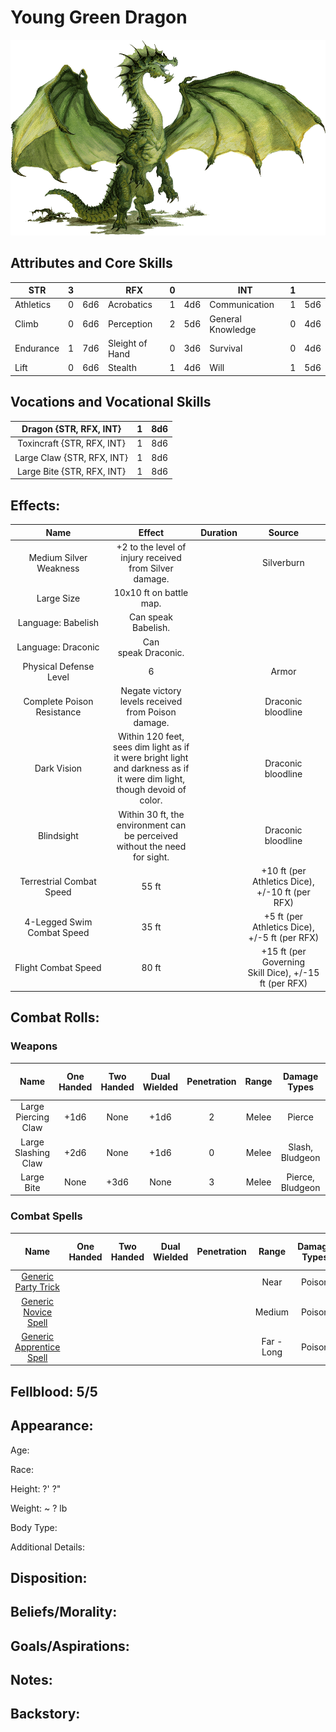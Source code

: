 # Young Green Dragon

![NotMyImage](YoungeGreenDragon.png)

## Attributes and Core Skills

| STR       | 3 |    | RFX             | 0 |    | INT               | 1 |    |
| --------- | :-: | :-: | --------------- | :-: | :-: | ----------------- | :-: | :-: |
| Athletics | 0 | 6d6 | Acrobatics      | 1 | 4d6 | Communication     | 1 | 5d6 |
| Climb     | 0 | 6d6 | Perception      | 2 | 5d6 | General Knowledge | 0 | 4d6 |
| Endurance | 1 | 7d6 | Sleight of Hand | 0 | 3d6 | Survival          | 0 | 4d6 |
| Lift      | 0 | 6d6 | Stealth         | 1 | 4d6 | Will              | 1 | 5d6 |

## Vocations and Vocational Skills

|   Dragon {STR, RFX, INT}   | 1 | 8d6 |
| :------------------------: | :-: | :-: |
| Toxincraft {STR, RFX, INT} | 1 | 8d6 |
| Large Claw {STR, RFX, INT} | 1 | 8d6 |
| Large Bite {STR, RFX, INT} | 1 | 8d6 |

## Effects:

|            Name            |                                                            Effect                                                            | Duration |                         Source                         |
| :------------------------: | :---------------------------------------------------------------------------------------------------------------------------: | :------: | :----------------------------------------------------: |
|   Medium Silver Weakness   |                                    +2 to the level of injury received from Silver damage.                                    |          |                       Silverburn                       |
|         Large Size         |                                                    10x10 ft on battle map.                                                    |          |                                                        |
|     Language: Babelish     |                                                      Can speak Babelish.                                                      |          |                                                        |
|    Language: Draconic    |                                                     Can speak Draconic.                                                     |          |                                                        |
|   Physical Defense Level   |                                                               6                                                               |          |                         Armor                         |
| Complete Poison Resistance |                                      Negate victory levels received from  Poison damage.                                      |          |                   Draconic bloodline                   |
|        Dark Vision        | Within 120 feet, sees dim light as if it were bright light<br />and darkness as if it were dim light, though devoid of color. |          |                   Draconic bloodline                   |
|         Blindsight         |                        Within 30 ft, the environment can<br />be perceived without the need for sight.                        |          |                   Draconic bloodline                   |
|  Terrestrial Combat Speed  |                                                             55 ft                                                             |          |    +10 ft (per Athletics Dice), +/-10 ft (per RFX)    |
| 4-Legged Swim Combat Speed |                                                             35 ft                                                             |          |     +5 ft (per Athletics Dice), +/-5 ft (per RFX)     |
|    Flight Combat Speed    |                                                             80 ft                                                             |          | +15 ft (per Governing Skill Dice), +/-15 ft (per RFX) |

## Combat Rolls:

### Weapons

|        Name        | One<br />Handed | Two<br />Handed | Dual<br />Wielded | Penetration | Range | Damage<br />Types | Engageable<br />Opponents | Area Of<br />Effect | Resource<br />Class |
| :-----------------: | :-------------: | :-------------: | :---------------: | :---------: | :---: | :---------------: | :-----------------------: | :-----------------: | :-----------------: |
| Large Piercing Claw |      +1d6      |      None      |       +1d6       |      2      | Melee |      Pierce      |           Rapid           |        None        |        None        |
| Large Slashing Claw |      +2d6      |      None      |       +1d6       |      0      | Melee |  Slash, Bludgeon  |           Rapid           |        None        |        None        |
|     Large Bite     |      None      |      +3d6      |       None       |      3      | Melee | Pierce, Bludgeon |        Rapid Max 2        |        None        |        None        |

### Combat Spells

|                                                    Name                                                    | One<br />Handed | Two<br />Handed | Dual<br />Wielded | Penetration |   Range   | Damage<br />Types | Engageable<br />Opponents | Area Of<br />Effect | Resource<br />Class |
| :--------------------------------------------------------------------------------------------------------: | :-------------: | :-------------: | :---------------: | :---------: | :--------: | :---------------: | :-----------------------: | :-----------------: | :------------------: |
|     [Generic Party Trick](./../../../../../CoreRules/MagicRules/Spells/PartyTricks/GenericPartyTrick.md)     |                |                |                  |            |    Near    |      Poison      |                          |                    |   0 Magic Resource   |
|       [Generic Novice Spell](./../../../../../CoreRules/MagicRules/Spells/Novice/GenericNoviceSpell.md)       |                |                |                  |            |   Medium   |      Poison      |                          |                    |  0 Magic Resource  |
| [Generic Apprentice Spell](./../../../../../CoreRules/MagicRules/Spells/Apprentice/GenericApprenticeSpell.md) |                |                |                  |            | Far - Long |      Poison      |                          |                    | 1 - 2 Magic Resource |

## Fellblood: 5/5

## Appearance:

Age:

Race:

Height: ?' ?"

Weight: ~ ? lb

Body Type:

Additional Details:

## Disposition:

## Beliefs/Morality:

## Goals/Aspirations:

## Notes:

## Backstory:
